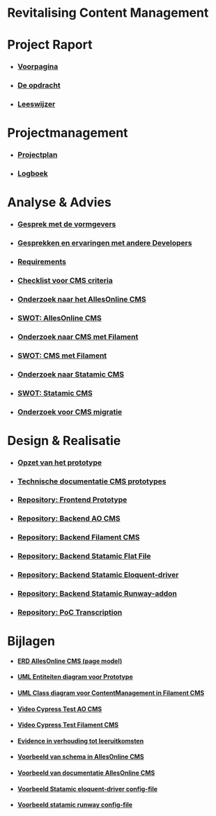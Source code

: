 # Revitalising Content Management
# Project Raport

* ### [Voorpagina](./ProjectRaport/Voorpagina.md)
* ### [De opdracht](./ProjectRaport/Opdracht.md)
* ### [Leeswijzer](./ProjectRaport/Leeswijzer.md)

# Projectmanagement

* ### [Projectplan](./Projectmanagement/Projectplan.md)
* ### [Logboek](./Projectmanagement/Logboek.md)

# Analyse & Advies

* ### [Gesprek met de vormgevers](./AnalyseAdvies/GesprekMetDeVormgevers.md)
* ### [Gesprekken en ervaringen met andere Developers](./AnalyseAdvies/GesprekkenEnErvaringenMetDevelopers.md)
* ### [Requirements](./AnalyseAdvies/Requirements.md)
* ### [Checklist voor CMS criteria](./AnalyseAdvies/ChecklistVoorCMSCriteria)
* ### [Onderzoek naar het AllesOnline CMS](./AnalyseAdvies/OnderzoekNaarHetAOCms.md)
* ### [SWOT: AllesOnline CMS](./AnalyseAdvies/SwotAOCms.md)
* ### [Onderzoek naar CMS met Filament](./AnalyseAdvies/OnderzoekNaarFilament.md)
* ### [SWOT: CMS met Filament](./AnalyseAdvies/SwotFilamentCms.md)
* ### [Onderzoek naar Statamic CMS](./AnalyseAdvies/OnderzoekNaarStatamicCMS.md)
* ### [SWOT: Statamic CMS](./AnalyseAdvies/SwotStatamicCms.md)
* ### [Onderzoek voor CMS migratie](./AnalyseAdvies/OnderzoekVoorCmsMigratie.md)

# Design & Realisatie

* ### [Opzet van het prototype](./DesignRealisatie/OpzetVanDePrototypes.md)
* ### [Technische documentatie CMS prototypes](./DesignRealisatie/TechnischeDocumentatieCmsPrototypes.md)
* ### [Repository: Frontend Prototype](https://github.com/Quitzchell/graduation-frontend)
* ### [Repository: Backend AO CMS](https://github.com/Quitzchell/graduation-ao-cms/)
* ### [Repository: Backend Filament CMS](https://github.com/Quitzchell/graduation-filament-cms)
* ### [Repository: Backend Statamic Flat File](https://github.com/Quitzchell/graduation-statamic-cms)
* ### [Repository: Backend Statamic Eloquent-driver](https://github.com/Quitzchell/graduation-statamic-ed-cms)
* ### [Repository: Backend Statamic Runway-addon](https://github.com/Quitzchell/graduation-statamic-runway-cms)
* ### [Repository: PoC Transcription](https://github.com/Quitzchell/poc-transcription)

# Bijlagen

* #### [ERD AllesOnline CMS (page model)](./Bijlagen/ErdAoCmsPageModel.md)
* #### [UML Entiteiten diagram voor Prototype](./Bijlagen/UmlEntiteitenDiagramPrototype.md)
* #### [UML Class diagram voor ContentManagement in Filament CMS](./Bijlagen/UmlEntiteitenDiagramContentManagementFilament.md)
* #### [Video Cypress Test AO CMS](./Bijlagen/CypressTestsAOCms.md)
* #### [Video Cypress Test Filament CMS](./Bijlagen/CypressTestsFilamentCms.md)
* #### [Evidence in verhouding tot leeruitkomsten](./Bijlagen/EvidenceInVerhoudingTotLeeruitkomsten.md)
* #### [Voorbeeld van schema in AllesOnline CMS](./Bijlagen/VoorbeeldAllesOnlineCmsSchema.md)
* #### [Voorbeeld van documentatie AllesOnline CMS](./Bijlagen/VoorbeeldVanDocumentatieAllesOnlineCMS.md)
* #### [Voorbeeld Statamic eloquent-driver config-file](./Bijlagen/eloquent-driver-config.md)
* #### [Voorbeeld statamic runway config-file](./Bijlagen/RunwayConfigFile.md)